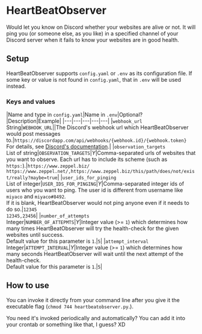 # HeartBeatObserver

Would let you know on Discord whether your websites are alive or not. It will
ping you (or someone else, as you like) in a specified channel of your Discord
server when it fails to know your websites are in good health.

## Setup

HeartBeatObserver supports `config.yaml` or `.env` as its configuration file.
If some key or value is not found in `config.yaml`, that in `.env` will be used
instead.

### Keys and values

|Name and type in `config.yaml`|Name in `.env`|Optional?|Description|Example|
|---|---|---|---|---| |`webhook_url`<br />String|`WEBHOOK_URL`||The Discord's
webhook url which HeartBeatObserver would post messages
to.|`https://discordapp.com/api/webhooks/{webhook.id}/{webhook.token}`<br />For
details, see [Discord's
documentation](https://discordapp.com/developers/docs/resources/webhook).|
|`observation_targets`<br />List of
string|`OBSERVATION_TARGETS`|*Y*|Comma-separated urls of websites that you want
to observe. Each url has to include its scheme (such as
`https:`).|`https://www.zeppel.biz/`<br
/>`https://www.zeppel.net/,https://www.zeppel.biz/this/path/does/not/exist/really?maybe=true`|
|`user_ids_for_pinging`<br />List of
integer|`USER_IDS_FOR_PINGING`|*Y*|Comma-separated integer ids of users who you
want to ping. The user id is different from username like `miyaco` and
`miyaco#8492`.<br /> If it is blank, HeartBeatObserver would not ping anyone
even if it needs to do so.|`12345`<br />`12345,23456`| |`number_of_attempts`<br
/>Integer|`NUMBER_OF_ATTEPMTS`|*Y*|Integer value (>= `1`) which determines how
many times HeartBeatObserver will try the health-check for the given websites
until success.<br />Default value for this parameter is `1`.|`5`|
|`attempt_interval`<br />Integer|`ATTEMPT_INTERVAL`|*Y*|Integer value (>= `1`)
which determines how many seconds HeartBeatObserver will wait until the next
attempt of the health-check.<br />Default value for this parameter is `1`.|`5`|

## How to use

You can invoke it directly from your command line after you give it the
executable flag (`chmod 744 heartbeatobserver.py`.).

You need it's invoked periodically and automatically? You can add it into your
crontab or something like that, I guess? XD
